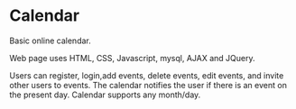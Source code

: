 # Calendar


Basic online calendar. 

Web page uses HTML, CSS, Javascript, mysql, AJAX and JQuery. 

Users can register, login,add events, delete events, edit events, and invite other users to events. The calendar 
notifies the user if there is an event on the present day. Calendar supports any month/day. 
